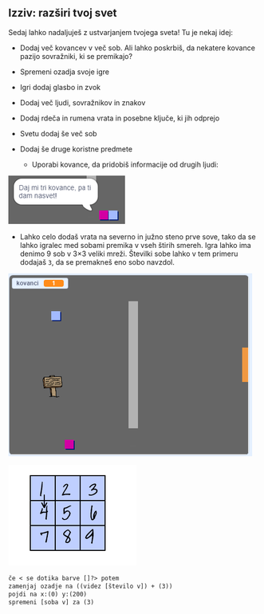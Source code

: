 ## Izziv: razširi tvoj svet

Sedaj lahko nadaljuješ z ustvarjanjem tvojega sveta! Tu je nekaj idej:

+ Dodaj več kovancev v več sob. Ali lahko poskrbiš, da nekatere kovance pazijo sovražniki, ki se premikajo?
+ Spremeni ozadja svoje igre
+ Igri dodaj glasbo in zvok
+ Dodaj več ljudi, sovražnikov in znakov
+ Dodaj rdeča in rumena vrata in posebne ključe, ki jih odprejo
+ Svetu dodaj še več sob
+ Dodaj še druge koristne predmete
    
    + Uporabi kovance, da pridobiš informacije od drugih ljudi:

![screenshot](images/world-bribe.png)

+ Lahko celo dodaš vrata na severno in južno steno prve sove, tako da se lahko igralec med sobami premika v vseh štirih smereh. Igra lahko ima denimo 9 sob v 3×3 veliki mreži. Številki sobe lahko v tem primeru dodajaš `3`, da se premakneš eno sobo navzdol.

![posnetek zaslona](images/north-south-rooms.png)

![screenshot](images/number-grid.png)

```blocks3
če < se dotika barve []?> potem
zamenjaj ozadje na ((videz [število v]) + (3))
pojdi na x:(0) y:(200)
spremeni [soba v] za (3)
```
